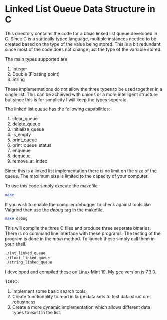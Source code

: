 # Linked List Queue Data Structure in C

This directory contains the code for a basic linked list queue developed in C.  Since C is a statically
typed language, multiple instances needed to be created based on the type of the value being stored.
This is a bit redundant since most of the code does not change just the type of the variable
stored.  

The main types supported are
1. Integer
2. Double (Floating point)
3. String

These implementations do not allow the three types to be used together in a single list.  This can
be achieved with unions or a more intelligent structure but since this is for simplicity I will 
keep the types seperate.

The linked list queue has the following capabilities:
1. clear_queue
2. delete_queue
3. initialize_queue
4. is_empty
5. print_queue
6. print_queue_status
7. enqueue
8. dequeue
9. remove_at_index

Since this is a linked list implementation there is no limit on the size of the queue.  The maximum size
is limited to the capacity of your computer.

To use this code simply execute the makefile

```bash
make
```

If you wish to enable the compiler debugger to check against tools like Valgrind then use the *debug* tag
in the makefile.

```bash
make debug
```

This will compile the three C files and produce three seperate binaries.  There is no command line
interface with these programs.  The testing of the program is done in the *main* method.  To launch
these simply call them in your shell.

```bash
./int_linked_queue
./float_linked_queue
./string_linked_queue
```

I developed and compiled these on Linux Mint 19.  My *gcc* version is 7.3.0.

TODO:
1. Implement some basic search tools
2. Create functionality to read in large data sets to test data structure robustness
3. Create a more dynamic implementation which allows different data types to exist in the list.
